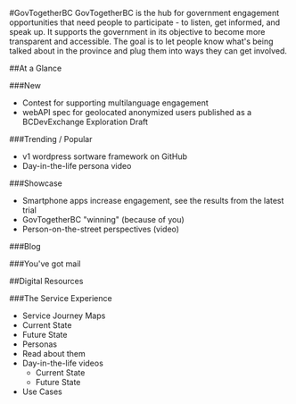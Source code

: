 <!--- 
# Header 1 text will be used for the project title
text following will be rendered as normal text paragraph
## Header 2 text will show as Section Headers (which contain groupings of Header 3's
text following will be rendered as normal text paragraph
### Header 3 text will show as Sub-Section Headers
text following will be rendered as normal text paragraph
---> 


#GovTogetherBC
GovTogetherBC is the hub for government engagement opportunities that need people to participate - to listen, get informed, and speak up.
It supports the government in its objective to become more transparent and accessible.
The goal is to let people know what's being talked about in the province and plug them into ways they can get involved.

##At a Glance

###New
- Contest for supporting multilanguage engagement
- webAPI spec for geolocated anonymized users published as a BCDevExchange Exploration Draft 

###Trending / Popular
- v1 wordpress sortware framework on GitHub
- Day-in-the-life persona video

###Showcase
- Smartphone apps increase engagement, see the results from the latest trial
- GovTogetherBC "winning" (because of you)
- Person-on-the-street perspectives (video)

###Blog

###You've got mail

##Digital Resources

###The Service Experience
- Service Journey Maps
 - Current State
 - Future State
- Personas
 - Read about them
 - Day-in-the-life videos
    - Current State
    - Future State
- Use Cases



